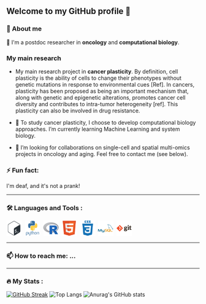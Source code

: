## Welcome to my GitHub profile 👋

### :telescope: About me

🔭 I'm a postdoc researcher in **oncology** and **computational biology**.

### My main research

- My main research project in **cancer plasticity**. By definition, cell plasticity is the ability of cells to change their phenotypes without genetic mutations in response to environmental cues [Ref]. In cancers, plasticity has been proposed as being an important mechanism that, along with genetic and epigenetic alterations, promotes cancer cell diversity and contributes to intra-tumor heterogeneity [ref]. This plasticity can also be involved in drug resistance.

- 🌱 To study cancer plasticity, I choose to develop computational biology approaches. I’m currently learning Machine Learning and system biology.
- 👯 I’m looking for collaborations on single-cell and spatial multi-omics projects in oncology and aging. Feel free to contact me (see below).

### ⚡ Fun fact: 

I'm deaf, and it's not a prank! 

---

### :hammer_and_wrench: Languages and Tools :

<div>
  <img src="https://github.com/devicons/devicon/blob/master/icons/bash/bash-plain.svg" title="Bash" alt="Bash" width="40" height="40"/>&nbsp;
  <img src="https://github.com/devicons/devicon/blob/master/icons/python/python-original-wordmark.svg" title="Python" alt="Python" width="40" height="40"/>&nbsp;
  <img src="https://github.com/devicons/devicon/blob/master/icons/r/r-original.svg" title="R" alt="R" width="40" height="40"/>&nbsp;
  <img src="https://github.com/devicons/devicon/blob/master/icons/html5/html5-original.svg" title="HTML5" alt="HTML" width="40" height="40"/>&nbsp;
  <img src="https://github.com/devicons/devicon/blob/master/icons/css3/css3-plain-wordmark.svg"  title="CSS3" alt="CSS" width="40" height="40"/>&nbsp;
  <img src="https://github.com/devicons/devicon/blob/master/icons/mysql/mysql-original-wordmark.svg" title="MySQL"  alt="MySQL" width="40" height="40"/>&nbsp;
  <img src="https://github.com/devicons/devicon/blob/master/icons/git/git-original-wordmark.svg" title="Git" **alt="Git" width="40" height="40"/>
</div>

---

### 📫 How to reach me: ...

---

### :fire: My Stats :

[![GitHub Streak](http://github-readme-streak-stats.herokuapp.com?user=baliaga31&theme=dark&background=000000)](https://git.io/streak-stats)
![Top Langs](https://github-readme-stats.vercel.app/api/top-langs/?username=baliaga31&layout=compact&theme=dark)
![Anurag's GitHub stats](https://github-readme-stats.vercel.app/api?username=baliaga31&show_icons=true&theme=dark)
